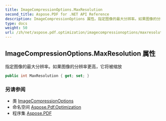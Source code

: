 ```yaml
---
title: ImageCompressionOptions.MaxResolution
second_title: Aspose.PDF for .NET API Reference
description: ImageCompressionOptions 属性。指定图像的最大分辨率。如果图像的分辨率更高，它将被缩放
type: docs
weight: 50
url: /zh/net/aspose.pdf.optimization/imagecompressionoptions/maxresolution/
---
```

## ImageCompressionOptions.MaxResolution 属性

指定图像的最大分辨率。如果图像的分辨率更高，它将被缩放

```csharp
public int MaxResolution { get; set; }
```

### 另请参阅

* 类 [ImageCompressionOptions](../)
* 命名空间 [Aspose.Pdf.Optimization](../../../aspose.pdf.optimization/)
* 程序集 [Aspose.PDF](../../../)